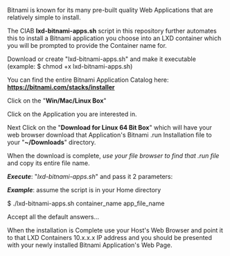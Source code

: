 Bitnami is known for its many pre-built quality Web Applications that are relatively simple to install.

The CIAB **lxd-bitnami-apps.sh** script in this repository further automates this to install a Bitnami application you choose
into an LXD container which you will be prompted to provide the Container name for.

Download or create "lxd-bitnami-apps.sh" and make it executable (example:  $ chmod +x lxd-bitnami-apps.sh)

You can find the entire Bitnami Application Catalog here:   **https://bitnami.com/stacks/installer**

Click on the "**Win/Mac/Linux Box**"

Click on the Application you are interested in.

Next Click on the "**Download for Linux 64 Bit Box**" which will have your web browser download that Application's
Bitnami .run Installation file to your "**~/Downloads**" directory.

When the download is complete, *use your file browser to find that .run file* and copy its entire file name.

**_Execute_**: "_lxd-bitnami-apps.sh_" and pass it 2 parameters:

**_Example_**: assume the script is in your Home directory

$ ./lxd-bitnami-apps.sh container_name app_file_name

Accept all the default answers...

When the installation is Complete use your Host's Web Browser and point it to that LXD Containers 10.x.x.x IP address
and you should be presented with your newly installed Bitnami Application's Web Page.
